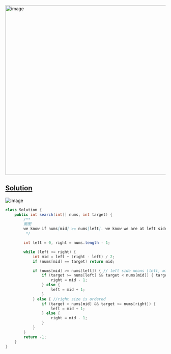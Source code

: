 <img width="532" alt="image" src="https://github.com/kkkkevx/DSA2/assets/108632304/d4ae856d-25ae-4dc3-a21d-c489a86bc169">

## [Solution](https://leetcode.cn/problems/search-in-rotated-sorted-array/)

![image](https://github.com/kkkkevx/DSA2/assets/108632304/faa1d18c-d8e4-486e-83fd-a3d11cb92611)


```java
class Solution {
    public int search(int[] nums, int target) {
        /**
        画图
        we know if nums[mid] >= nums[left]. we know we are at left side
         */

        int left = 0, right = nums.length - 1;

        while (left <= right) {
            int mid = left + (right - left) / 2;
            if (nums[mid] == target) return mid;

            if (nums[mid] >= nums[left]) { // left side means [left, mid] ordered
                if (target >= nums[left] && target < nums[mid]) { target at [left, mid)
                    right = mid - 1;
                } else {
                    left = mid + 1;
                }
            } else { //right size is ordered
                if (target > nums[mid] && target <= nums[right]) {
                    left = mid + 1; 
                } else {
                    right = mid - 1;
                }
            }
        }
        return -1;
    }
}
```
